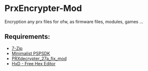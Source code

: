 # PrxEncrypter-Mod
Encryption any prx files for ofw, as firmware files, modules, games ...

## Requirements:
* [7-Zip](https://www.7-zip.org/)
* [Minimalist PSPSDK](https://sourceforge.net/projects/minpspw/)
* [PRXdecrypter_27a_fix_mod](https://github.com/ErikPshat/PRXdecrypter_27a_fix_mod)
* [HxD - Free Hex Editor](https://mh-nexus.de/en/downloads.php?product=HxD20)
